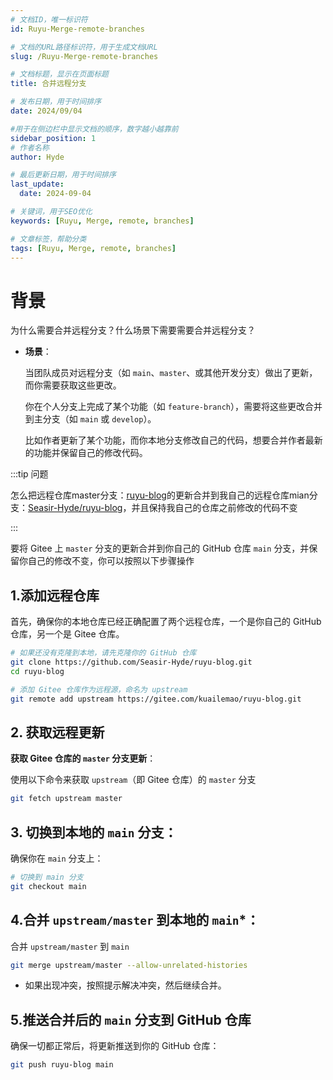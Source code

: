 ```yaml
---
# 文档ID，唯一标识符
id: Ruyu-Merge-remote-branches

# 文档的URL路径标识符，用于生成文档URL
slug: /Ruyu-Merge-remote-branches

# 文档标题，显示在页面标题
title: 合并远程分支

# 发布日期，用于时间排序
date: 2024/09/04

#用于在侧边栏中显示文档的顺序，数字越小越靠前
sidebar_position: 1
# 作者名称
author: Hyde

# 最后更新日期，用于时间排序
last_update:
  date: 2024-09-04

# 关键词，用于SEO优化
keywords: [Ruyu, Merge, remote, branches]

# 文章标签，帮助分类
tags: [Ruyu, Merge, remote, branches]
---
```


# 背景

为什么需要合并远程分支？什么场景下需要需要合并远程分支？

- **场景**：

  当团队成员对远程分支（如 `main`、`master`、或其他开发分支）做出了更新，而你需要获取这些更改。

  你在个人分支上完成了某个功能（如 `feature-branch`），需要将这些更改合并到主分支（如 `main` 或 `develop`）。

  比如作者更新了某个功能，而你本地分支修改自己的代码，想要合并作者最新的功能并保留自己的修改代码。



:::tip  ​​问题

怎么把远程仓库master分支：[ruyu-blog](https://gitee.com/kuailemao/ruyu-blog)的更新合并到我自己的远程仓库mian分支：[Seasir-Hyde/ruyu-blog](https://github.com/Seasir-Hyde/ruyu-blog)，并且保持我自己的仓库之前修改的代码不变

:::

要将 Gitee 上 `master` 分支的更新合并到你自己的 GitHub 仓库 `main` 分支，并保留你自己的修改不变，你可以按照以下步骤操作

## 1.添加远程仓库

首先，确保你的本地仓库已经正确配置了两个远程仓库，一个是你自己的 GitHub 仓库，另一个是 Gitee 仓库。

```bash
# 如果还没有克隆到本地，请先克隆你的 GitHub 仓库
git clone https://github.com/Seasir-Hyde/ruyu-blog.git
cd ruyu-blog

# 添加 Gitee 仓库作为远程源，命名为 upstream
git remote add upstream https://gitee.com/kuailemao/ruyu-blog.git
```

## 2. 获取远程更新

**获取 Gitee 仓库的 `master` 分支更新**：

使用以下命令来获取 `upstream`（即 Gitee 仓库）的 `master` 分支

```bash
git fetch upstream master
```

## 3. 切换到本地的 `main` 分支：

确保你在 `main` 分支上：

```bash
# 切换到 main 分支
git checkout main
```

## 4.合并 `upstream/master` 到本地的 `main`*：

合并 `upstream/master` 到 `main`

```bash
git merge upstream/master --allow-unrelated-histories
```

- 如果出现冲突，按照提示解决冲突，然后继续合并。

## 5.推送合并后的 `main` 分支到 GitHub 仓库

确保一切都正常后，将更新推送到你的 GitHub 仓库：

```bash
git push ruyu-blog main
```

